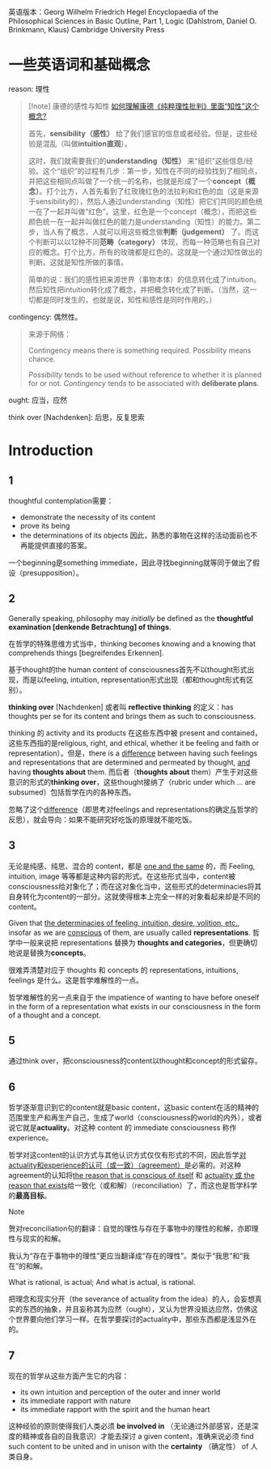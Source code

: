 
英语版本：Georg Wilhelm Friedrich Hegel  Encyclopaedia of the Philosophical Sciences in Basic Outline, Part 1, Logic (Dahlstrom, Daniel O. Brinkmann, Klaus) Cambridge University Press

# 一些英语词和基础概念

reason: 理性

> [!note] 康德的感性与知性
> [如何理解康德《纯粹理性批判》里面“知性”这个概念?](https://www.zhihu.com/question/324737028)
> 
> 首先，**sensibility（感性）** 给了我们感官的信息或者经验。但是，这些经验是混乱（叫做**intuition直观**）。
> 
> 这时，我们就需要我们的**understanding（知性）** 来“组织”这些信息/经验。这个“组织”的过程有几步：第一步，知性在不同的经验找到了相同点，并把这些相同点叫做了一个统一的名称，也就是形成了一个**concept（概念）**。打个比方，人首先看到了红玫瑰红色的法拉利和红色的血（这是来源于sensibility的），然后人通过understanding（知性）把它们共同的颜色统一在了一起并叫做“红色”。这里，红色是一个concept（概念），而把这些颜色统一在一起并叫做红色的能力是understanding（知性）的能力。第二步，当人有了概念，人就可以用这些概念做**判断（judgement）** 了。而这个判断可以以12种不同**范畴（category）** 体现，而每一种范畴也有自己对应的概念。打个比方，所有的玫瑰都是红色的。这就是一个通过知性做出的判断。这就是知性所做的事情。
> 
> 简单的说：我们的感性把来源世界（事物本体）的信息转化成了intuition。然后知性把intuition转化成了概念，并把概念转化成了判断。（当然，这一切都是同时发生的，也就是说，知性和感性是同时作用的。）

contingency: 偶然性。

> 来源于网络：
> 
> Contingency means there is something required. Possibility means chance.
> 
> _Possibility_ tends to be used without reference to whether it is planned for or not. _Contingency_ tends to be associated with **deliberate plans**.

ought: 应当，应然

think over \[Nachdenken\]: 后思，反复思索
# Introduction

## 1

thoughtful contemplation需要：
- demonstrate the necessity of its content
- prove its being
- the determinations of its objects
因此，熟悉的事物在这样的活动面前也不再能提供直接的答案。

一个beginning是something immediate，因此寻找beginning就等同于做出了假设（presupposition）。

## 2

Generally speaking, philosophy may *initially* be defined as the **thoughtful examination \[denkende Betrachtung\] of things**.

在哲学的特殊思维方式当中，thinking becomes knowing and a knowing that comprehends things \[begreifendes Erkennen\].

基于thought的the human content of consciousness首先不以thought形式出现，而是以feeling, intuition, representation形式出现（都和thought形式有区别）。

**thinking over** \[Nachdenken\] 或者叫 **reflective thinking** 的定义：has thoughts per se for its content and brings them as such to consciousness.

thinking 的 activity and its products 在这些东西中被 present and contained，这些东西指的是religious, right, and ethical, whether it be feeling and faith or representation）。但是，there is a <u>difference</u> between having such feelings and representations that are determined and permeated by thought, <u>and</u> having **thoughts about** them. 而后者（**thoughts about** them）产生于对这些意识的形式的**thinking over**，这些thought接纳了（rubric under which ... are subsumed）包括哲学在内的各种东西。

忽略了这个<u>difference</u>（即思考对feelings and representations的确定<u>与</u>哲学的反思），就会导向：如果不能研究好吃饭的原理就不能吃饭。

## 3

无论是纯感、纯思、混合的 content，都是 <u>one and the same</u> 的，而 Feeling, intuition, image 等等都是这种内容的形式。在这些形式当中，content被consciousness给对象化了；而在这对象化当中，这些形式的determinacies将其自身转化为content的一部分。这就使得根本上完全一样的对象看起来却是不同的content。

Given that <u>the determinacies of feeling, intuition, desire, volition, etc.</u>, insofar as we are <u>conscious</u> of them, are usually called **representations**. 哲学中一般来说把 representations 替换为 **thoughts and categories**，但更确切地说是替换为**concepts**。

很难弄清楚对应于 thoughts 和 concepts 的 representations, intuitions, feelings 是什么。这是哲学难解性的一点。

哲学难解性的另一点来自于 the impatience of wanting to have before oneself in the form of a representation what exists in our consciousness in the form of a thought and a concept.

## 5


通过think over，把consciousness的content以thought和concept的形式留存。


## 6

哲学逐渐意识到它的content就是basic content，这basic content在活的精神的范围里生产和再生产自己，生成了world（consciousness的world的内外），或者说它就是**actuality**。对这种 content 的 immediate consciousness 称作 experience。

哲学对这content的认识方式与其他认识方式仅仅有形式的不同，因此哲学<u>对actuality和experience的认可（或一致）（agreement）</u>是必需的。对这种agreement的认知将<u>the reason that is conscious of itself</u> 和 <u>actuality 或 the reason that exists</u>给一致化（或和解）（reconciliation）了，而这也是哲学科学的**最高目标**。

> [!note]
> 贺对reconciliation句的翻译：自觉的理性与存在于事物中的理性的和解，亦即理性与现实的和解。
> 
> 我认为“存在于事物中的理性”更应当翻译成“存在的理性”。类似于“我思”和“我在”的和解。

What is rational, is actual; And what is actual, is rational.

把理念和现实分开（the severance of actuality from the idea）的人，会妄想真实的东西的抽象，并且妄称其为应然（ought），又认为世界没抵达应然，仿佛这个世界要向他们学习一样。在哲学要探讨的actuality中，那些东西都是浅显外在的。


## 7

现在的哲学从这些方面产生它的内容：
- its own intuition and perception of the outer and inner world
- its immediate rapport with nature
- its immediate rapport with the spirit and the human heart

这种经验的原则使得我们人类必须 **be involved in** （无论通过外部感官，还是深度的精神或各自的自我意识）才能去探讨 a given content，准确来说必须 find such content to be united and in unison with the **certainty** （确定性） of 人类自身。






